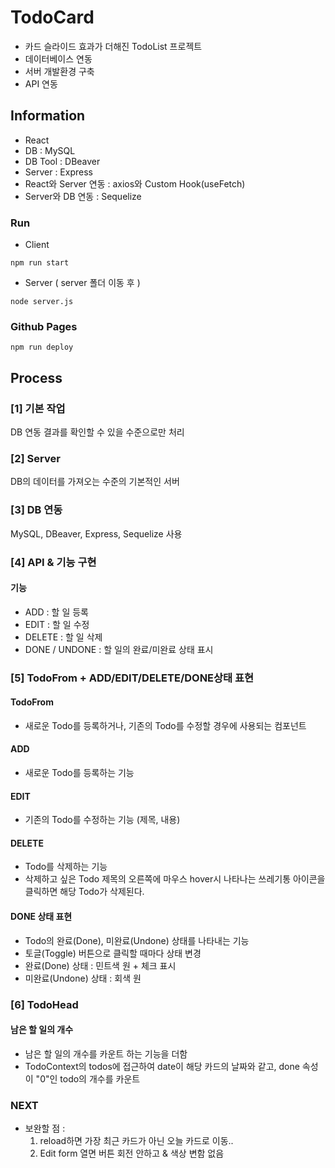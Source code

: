 # TodoCard
* 카드 슬라이드 효과가 더해진 TodoList 프로젝트
* 데이터베이스 연동
* 서버 개발환경 구축
* API 연동


## Information
* React
* DB : MySQL
* DB Tool : DBeaver 
* Server : Express
* React와 Server 연동 : axios와 Custom Hook(useFetch)
* Server와 DB 연동 : Sequelize

### Run
* Client
```
npm run start
```
* Server ( server 폴더 이동 후 )
```
node server.js
```

### Github Pages
```
npm run deploy
```

## Process

### [1] 기본 작업
DB 연동 결과를 확인할 수 있을 수준으로만 처리

### [2] Server
DB의 데이터를 가져오는 수준의 기본적인 서버

### [3] DB 연동
MySQL, DBeaver, Express, Sequelize 사용

### [4] API & 기능 구현
#### 기능
* ADD : 할 일 등록
* EDIT : 할 일 수정
* DELETE : 할 일 삭제
* DONE / UNDONE : 할 일의 완료/미완료 상태 표시

### [5] TodoFrom + ADD/EDIT/DELETE/DONE상태 표현
#### TodoFrom
* 새로운 Todo를 등록하거나, 기존의 Todo를 수정할 경우에 사용되는 컴포넌트
#### ADD
* 새로운 Todo를 등록하는 기능
#### EDIT
* 기존의 Todo를 수정하는 기능 (제목, 내용)
#### DELETE
* Todo를 삭제하는 기능
* 삭제하고 싶은 Todo 제목의 오른쪽에 마우스 hover시 나타나는 쓰레기통 아이콘을 클릭하면 해당 Todo가 삭제된다.
#### DONE 상태 표현
* Todo의 완료(Done), 미완료(Undone) 상태를 나타내는 기능
* 토글(Toggle) 버튼으로 클릭할 때마다 상태 변경
* 완료(Done) 상태 : 민트색 원 + 체크 표시
* 미완료(Undone) 상태 : 회색 원

### [6] TodoHead
#### 남은 할 일의 개수
* 남은 할 일의 개수를 카운트 하는 기능을 더함
* TodoContext의 todos에 접근하여 date이 해당 카드의 날짜와 같고, done 속성이 "0"인 todo의 개수를 카운트


### NEXT ###
- 보완할 점 : 
   1) reload하면 가장 최근 카드가 아닌 오늘 카드로 이동..
   2) Edit form 열면 버튼 회전 안하고 & 색상 변함 없음
